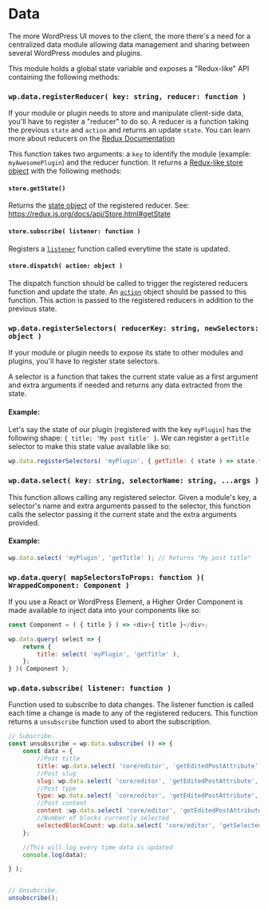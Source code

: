 Data
====

The more WordPress UI moves to the client, the more there's a need for a centralized data module allowing data management and sharing between several WordPress modules and plugins.

This module holds a global state variable and exposes a "Redux-like" API containing the following methods:


### `wp.data.registerReducer( key: string, reducer: function )`

If your module or plugin needs to store and manipulate client-side data, you'll have to register a "reducer" to do so. A reducer is a function taking the previous `state` and `action` and returns an update `state`. You can learn more about reducers on the [Redux Documentation](https://redux.js.org/docs/basics/Reducers.html)

This function takes two arguments: a `key` to identify the module (example: `myAwesomePlugin`) and the reducer function. It returns a [Redux-like store object](https://redux.js.org/docs/basics/Store.html) with the following methods:

#### `store.getState()`

Returns the [state object](https://redux.js.org/docs/Glossary.html#state) of the registered reducer. See: https://redux.js.org/docs/api/Store.html#getState

#### `store.subscribe( listener: function )`

Registers a [`listener`](https://redux.js.org/docs/api/Store.html#subscribe) function called everytime the state is updated.

#### `store.dispatch( action: object )`

The dispatch function should be called to trigger the registered reducers function and update the state. An [`action`](https://redux.js.org/docs/api/Store.html#dispatch) object should be passed to this function. This action is passed to the registered reducers in addition to the previous state.


### `wp.data.registerSelectors( reducerKey: string, newSelectors: object )`

If your module or plugin needs to expose its state to other modules and plugins, you'll have to register state selectors.

A selector is a function that takes the current state value as a first argument and extra arguments if needed and returns any data extracted from the state.

#### Example:

Let's say the state of our plugin (registered with the key `myPlugin`) has the following shape: `{ title: 'My post title' }`. We can register a `getTitle` selector to make this state value available like so:

```js
wp.data.registerSelectors( 'myPlugin', { getTitle: ( state ) => state.title } );
```

### `wp.data.select( key: string, selectorName: string, ...args )`

This function allows calling any registered selector. Given a module's key, a selector's name and extra arguments passed to the selector, this function calls the selector passing it the current state and the extra arguments provided.

#### Example:

```js
wp.data.select( 'myPlugin', 'getTitle' ); // Returns "My post title"
```

### `wp.data.query( mapSelectorsToProps: function )( WrappedComponent: Component )`

If you use a React or WordPress Element, a Higher Order Component is made available to inject data into your components like so:

```js
const Component = ( { title } ) => <div>{ title }</div>;

wp.data.query( select => {
	return {
		title: select( 'myPlugin', 'getTitle' ),
	};
} )( Component );
```

### `wp.data.subscribe( listener: function )`

Function used to subscribe to data changes. The listener function is called each time a change is made to any of the registered reducers. This function returns a `unsubscribe` function used to abort the subscription.

```js
// Subscribe.
const unsubscribe = wp.data.subscribe( () => {
	const data = {
		//Post title
		title: wp.data.select( 'core/editor', 'getEditedPostAttribute', 'title' ),
		//Post slug
		slug: wp.data.select( 'core/editor', 'getEditedPostAttribute', 'slug' ),
		//Post type
		type: wp.data.select( 'core/editor', 'getEditedPostAttribute', 'type' ),
		//Post content
		content :wp.data.select( 'core/editor', 'getEditedPostAttribute', 'content' ),
		//Number of blocks currently selected
		selectedBlockCount: wp.data.select( 'core/editor', 'getSelectedBlockCount' ),
	};

	//This will log every time data is updated
	console.log(data);

} );


// Unsubcribe.
unsubscribe();
```
